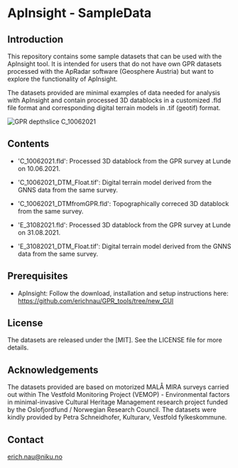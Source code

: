 # ApInsight - SampleData

## Introduction
This repository contains some sample datasets that can be used with the ApInsight tool. It is intended for users that do not have own GPR datasets processed with the ApRadar software (Geosphere Austria) but want to explore the functionality of ApInsight.  

The datasets provided are minimal examples of data needed for analysis with ApInsight and contain processed 3D datablocks in a customized .fld file format and corresponding digital terrain models in .tif (geotif) format. 

![GPR depthslice C_10062021](images/C_10062021_040-050.jpg)


## Contents
- 'C_10062021.fld': Processed 3D datablock from the GPR survey at Lunde on 10.06.2021.
 - 'C_10062021_DTM_Float.tif': Digital terrain model derived from the GNNS data from the same survey.
- 'C_10062021_DTMfromGPR.fld': Topographically correced 3D datablock from the same survey.


- 'E_31082021.fld': Processed 3D datablock from the GPR survey at Lunde on 31.08.2021.
- 'E_31082021_DTM_Float.tif': Digital terrain model derived from the GNNS data from the same survey.

## Prerequisites
- ApInsight: Follow the download, installation and setup instructions here: https://github.com/erichnau/GPR_tools/tree/new_GUI

## License
The datasets are released under the [MIT]. See the LICENSE file for more details.

## Acknowledgements
The datasets provided are based on motorized MALÅ MIRA surveys carried out within The Vestfold Monitoring Project (VEMOP) - Environmental factors in minimal-invasive Cultural Heritage Management research project funded by the Oslofjordfund / Norwegian Research Council. The datasets were kindly provided by Petra Schneidhofer, Kulturarv, Vestfold fylkeskommune.

## Contact
erich.nau@niku.no

